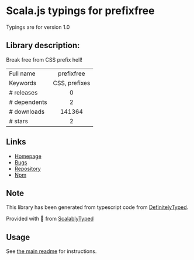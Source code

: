 
# Scala.js typings for prefixfree

Typings are for version 1.0

## Library description:
Break free from CSS prefix hell!

|                    |                 |
| ------------------ | :-------------: |
| Full name          | prefixfree |
| Keywords           | CSS, prefixes |
| # releases         | 0 |
| # dependents       | 2 |
| # downloads        | 141364 |
| # stars            | 2 |

## Links
- [Homepage](https://github.com/LeaVerou/prefixfree)
- [Bugs](https://github.com/LeaVerou/prefixfree/issues)
- [Repository](https://github.com/LeaVerou/prefixfree)
- [Npm](https://www.npmjs.com/package/prefixfree)
    


## Note
This library has been generated from typescript code from [DefinitelyTyped](https://definitelytyped.org).

Provided with :purple_heart: from [ScalablyTyped](https://github.com/oyvindberg/ScalablyTyped)

## Usage
See [the main readme](../../readme.md) for instructions.


